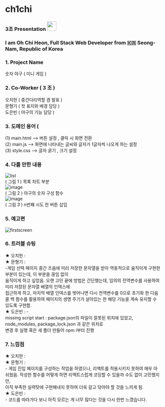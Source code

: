 # ch1chi

### 3조  Presentation  <img src="https://raw.githubusercontent.com/MartinHeinz/MartinHeinz/master/wave.gif" width="30px">
### I am Oh Chi Heon, Full Stack Web Developer from :kr: Seong-Nam, Republic of Korea 

### 1. Project Name

숫자 야구 ( 미니 게임 )

### 2. Co-Worker ( 3 조 )

오치헌 ( 중간다리역할 겸 발표 )<br/>
문형기 (  첫 표지와 배경 담당 )<br/>
도은빈 (  야구의 기능 담당 )<br/>

### 3. 도메인 용어 ( 
 (1) main.html     -->   버튼 설정 , 클릭 시 화면 전환<br/>
 (2) main.js        -->  화면에 나타내는 글씨와  글자가 1글자씩 나오게 하는 설정<br/>
 (3) style.css      -->  글자 굵기 , 크기 설정<br/>


### 4. 다룰 만한 내용
![list](https://user-images.githubusercontent.com/108641279/190162178-7df039f1-d324-4200-ba9f-1d2ec087e908.PNG) </br>
( 그림 1 ) 목록 차트 부분 </br>
![image](https://user-images.githubusercontent.com/108641279/190149338-3cb45443-7395-46e2-b835-31699ed1a31c.png)<br/>
( 그림 2 ) 야구의 숫자 구성 함수<br/>
![image](https://user-images.githubusercontent.com/108641279/190150313-28a1ac98-8f62-48e2-810f-c98bc71276f8.png) <br/>
( 그림 3 ) n번째 시도 한 버튼 삽입<br/>



### 5.  예고편

![firstscreen](https://user-images.githubusercontent.com/108641279/190142767-b3ef9ba5-379d-4fc0-9956-6574bdd5ca42.gif)



### 6. 트러블 슈팅
  
  ★ 오치헌 :  </br>
  ★ 문형기 :  </br> -게임 선택 페이지 중간 즈음에 미리 저장한 문자열을 받아 역동적으로 움직이게 구현한 부분이 있는데, 이 부분을 끊임 없이 </br> 움직이게 하고 싶었음. 
              오랜 고민 끝에 방법은 간단했는데, 임의의 전역변수를 사용하여 미리 저장된 문자열 배열의 인덱스에</br> 접근하게 하고, 
              마지막 배열 인덱스를 벗어나면 다시 전역변수를 0으로 초기화 한 다음  콜 백 함수를 활용하여 페이지의 생명 주기가 살아있는 한 해당 기능을 
              계속 유지할 수 있도록 구현함. </br>
  ★ 도은빈 : - </br>missing script start : package.json의 파일이 잘못된 위치에 있었고, node_modules, package_lock.json 과 같은 위치로 </br> 변경 후
             실행 혹은 새 폴더 만들어 npm i부터 진행

### 7. 느낌점


  ★ 오치헌 :  </br>
 ★ 문형기 : </br>    - 게임 진입 페이지를 구성하는 작업을 하였으나, 리액트를 적용시키지 못하여 매우 아쉬웠음. 
                   작성한 함수를 어떻게 하면 리액트스럽게 코딩할 수 있을까 수도 없이 고민했지만,
              </br>     아직 부족한 실력탓에 구현해내지 못하여 더욱 갈고 닦아야 할 것을 느끼게 됨. </br>
 ★ 도은빈 :  </br>   - 코드를 따라가다 보니 아직 모르는 게 너무 많다는 것을 다시 한번 느꼈습니다.
